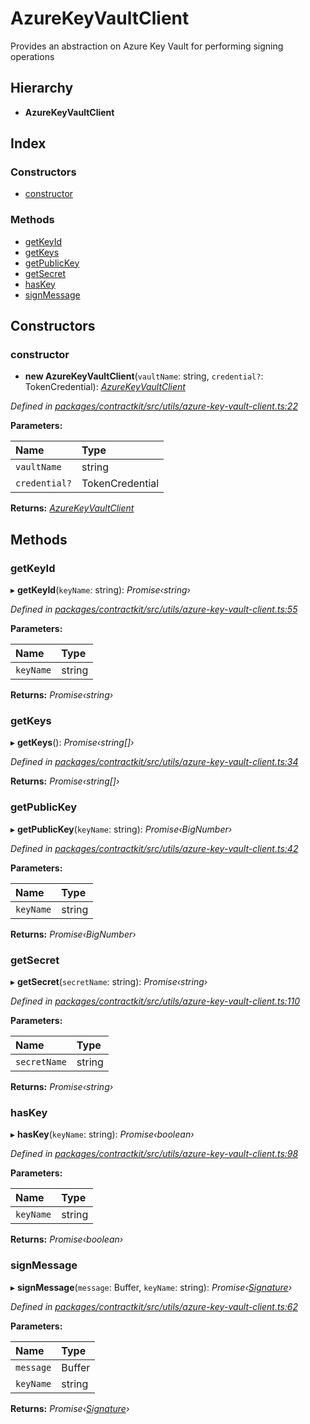 # AzureKeyVaultClient

Provides an abstraction on Azure Key Vault for performing signing operations

## Hierarchy

* **AzureKeyVaultClient**

## Index

### Constructors

* [constructor](_utils_azure_key_vault_client_.azurekeyvaultclient.md#constructor)

### Methods

* [getKeyId](_utils_azure_key_vault_client_.azurekeyvaultclient.md#getkeyid)
* [getKeys](_utils_azure_key_vault_client_.azurekeyvaultclient.md#getkeys)
* [getPublicKey](_utils_azure_key_vault_client_.azurekeyvaultclient.md#getpublickey)
* [getSecret](_utils_azure_key_vault_client_.azurekeyvaultclient.md#getsecret)
* [hasKey](_utils_azure_key_vault_client_.azurekeyvaultclient.md#haskey)
* [signMessage](_utils_azure_key_vault_client_.azurekeyvaultclient.md#signmessage)

## Constructors

### constructor

+ **new AzureKeyVaultClient**\(`vaultName`: string, `credential?`: TokenCredential\): [_AzureKeyVaultClient_](_utils_azure_key_vault_client_.azurekeyvaultclient.md)

_Defined in_ [_packages/contractkit/src/utils/azure-key-vault-client.ts:22_](https://github.com/celo-org/celo-monorepo/blob/master/packages/contractkit/src/utils/azure-key-vault-client.ts#L22)

**Parameters:**

| Name | Type |
| :--- | :--- |
| `vaultName` | string |
| `credential?` | TokenCredential |

**Returns:** [_AzureKeyVaultClient_](_utils_azure_key_vault_client_.azurekeyvaultclient.md)

## Methods

### getKeyId

▸ **getKeyId**\(`keyName`: string\): _Promise‹string›_

_Defined in_ [_packages/contractkit/src/utils/azure-key-vault-client.ts:55_](https://github.com/celo-org/celo-monorepo/blob/master/packages/contractkit/src/utils/azure-key-vault-client.ts#L55)

**Parameters:**

| Name | Type |
| :--- | :--- |
| `keyName` | string |

**Returns:** _Promise‹string›_

### getKeys

▸ **getKeys**\(\): _Promise‹string\[\]›_

_Defined in_ [_packages/contractkit/src/utils/azure-key-vault-client.ts:34_](https://github.com/celo-org/celo-monorepo/blob/master/packages/contractkit/src/utils/azure-key-vault-client.ts#L34)

**Returns:** _Promise‹string\[\]›_

### getPublicKey

▸ **getPublicKey**\(`keyName`: string\): _Promise‹BigNumber›_

_Defined in_ [_packages/contractkit/src/utils/azure-key-vault-client.ts:42_](https://github.com/celo-org/celo-monorepo/blob/master/packages/contractkit/src/utils/azure-key-vault-client.ts#L42)

**Parameters:**

| Name | Type |
| :--- | :--- |
| `keyName` | string |

**Returns:** _Promise‹BigNumber›_

### getSecret

▸ **getSecret**\(`secretName`: string\): _Promise‹string›_

_Defined in_ [_packages/contractkit/src/utils/azure-key-vault-client.ts:110_](https://github.com/celo-org/celo-monorepo/blob/master/packages/contractkit/src/utils/azure-key-vault-client.ts#L110)

**Parameters:**

| Name | Type |
| :--- | :--- |
| `secretName` | string |

**Returns:** _Promise‹string›_

### hasKey

▸ **hasKey**\(`keyName`: string\): _Promise‹boolean›_

_Defined in_ [_packages/contractkit/src/utils/azure-key-vault-client.ts:98_](https://github.com/celo-org/celo-monorepo/blob/master/packages/contractkit/src/utils/azure-key-vault-client.ts#L98)

**Parameters:**

| Name | Type |
| :--- | :--- |
| `keyName` | string |

**Returns:** _Promise‹boolean›_

### signMessage

▸ **signMessage**\(`message`: Buffer, `keyName`: string\): _Promise‹_[_Signature_](_utils_signature_utils_.signature.md)_›_

_Defined in_ [_packages/contractkit/src/utils/azure-key-vault-client.ts:62_](https://github.com/celo-org/celo-monorepo/blob/master/packages/contractkit/src/utils/azure-key-vault-client.ts#L62)

**Parameters:**

| Name | Type |
| :--- | :--- |
| `message` | Buffer |
| `keyName` | string |

**Returns:** _Promise‹_[_Signature_](_utils_signature_utils_.signature.md)_›_

